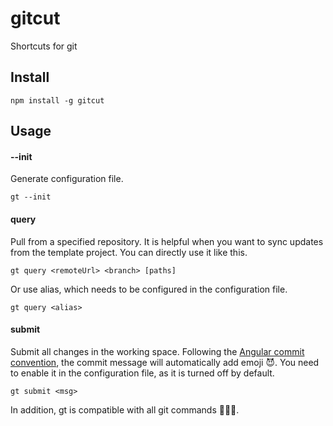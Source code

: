 # gitcut

Shortcuts for git

## Install
```
npm install -g gitcut
```

## Usage
#### --init
Generate configuration file.
```
gt --init
```
#### query
Pull from a specified repository. It is helpful when you want to sync updates from the template project. You can directly use it like this.
```
gt query <remoteUrl> <branch> [paths]
```
Or use alias, which needs to be configured in the configuration file.
```
gt query <alias>
```
#### submit
Submit all changes in the working space. Following the [Angular commit convention](https://github.com/angular/angular/blob/master/CONTRIBUTING.md#commit), the commit message will automatically add emoji 😈. You need to enable it in the configuration file, as it is turned off by default.
```
gt submit <msg>
```
In addition, gt is compatible with all git commands 🎉🎉🎉.